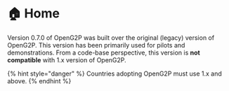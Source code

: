 # 🏠 Home

Version 0.7.0 of OpenG2P was built over the original (legacy) version of OpenG2P. This version has been primarily used for pilots and demonstrations. From a code-base perspective, this version is **not compatible** with 1.x version of OpenG2P.&#x20;

{% hint style="danger" %}
Countries adopting OpenG2P must use 1.x and above.
{% endhint %}
